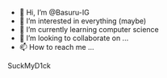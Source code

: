 - 👋 Hi, I’m @Basuru-IG
- 👀 I’m interested in everything (maybe)
- 🌱 I’m currently learning computer science
- 💞️ I’m looking to collaborate on ...
- 📫 How to reach me ...


SuckMyD1ck
<!---
Basuru-IG/Basuru-IG is a ✨ special ✨ repository because its `README.md` (this file) appears on your GitHub profile.
You can click the Preview link to take a look at your changes.
--->
